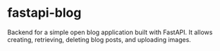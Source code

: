 # fastapi-blog
Backend for a simple open blog application built with FastAPI. It allows creating, retrieving, deleting blog posts, and uploading images.
